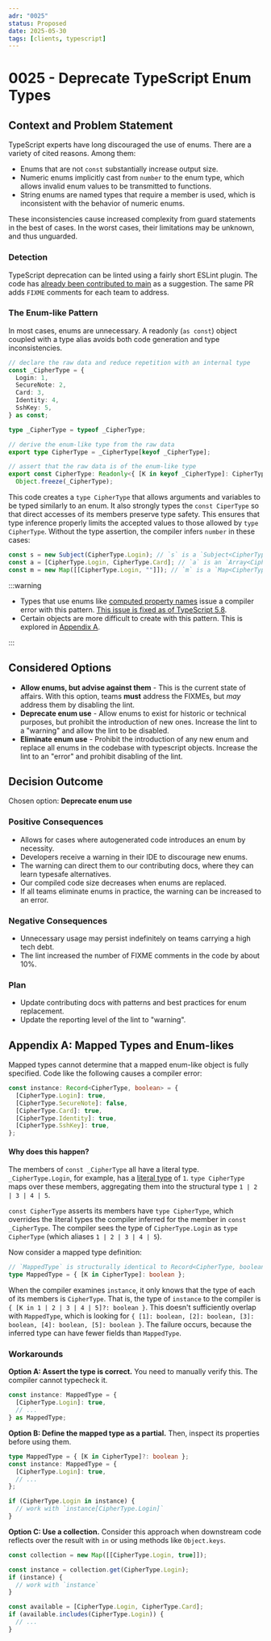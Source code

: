 ```yaml
---
adr: "0025"
status: Proposed
date: 2025-05-30
tags: [clients, typescript]
---
```


# 0025 - Deprecate TypeScript Enum Types

<AdrTable frontMatter={frontMatter}></AdrTable>

## Context and Problem Statement

TypeScript experts have long discouraged the use of enums. There are a variety of cited reasons.
Among them:

- Enums that are not `const` substantially increase output size.
- Numeric enums implicitly cast from `number` to the enum type, which allows invalid enum values to
  be transmitted to functions.
- String enums are named types that require a member is used, which is inconsistent with the
  behavior of numeric enums.

These inconsistencies cause increased complexity from guard statements in the best of cases. In the
worst cases, their limitations may be unknown, and thus unguarded.

### Detection

TypeScript deprecation can be linted using a fairly short ESLint plugin. The code has [already been
contributed to main][no-enum-lint] as a suggestion. The same PR adds `FIXME` comments for each team
to address.

### The Enum-like Pattern

In most cases, enums are unnecessary. A readonly (`as const`) object coupled with a type alias
avoids both code generation and type inconsistencies.

```ts
// declare the raw data and reduce repetition with an internal type
const _CipherType = {
  Login: 1,
  SecureNote: 2,
  Card: 3,
  Identity: 4,
  SshKey: 5,
} as const;

type _CipherType = typeof _CipherType;

// derive the enum-like type from the raw data
export type CipherType = _CipherType[keyof _CipherType];

// assert that the raw data is of the enum-like type
export const CipherType: Readonly<{ [K in keyof _CipherType]: CipherType }> =
  Object.freeze(_CipherType);
```

This code creates a `type CipherType` that allows arguments and variables to be typed similarly to
an enum. It also strongly types the `const CiperType` so that direct accesses of its members
preserve type safety. This ensures that type inference properly limits the accepted values to those
allowed by `type CipherType`. Without the type assertion, the compiler infers `number` in these
cases:

```ts
const s = new Subject(CipherType.Login); // `s` is a `Subject<CipherType>`
const a = [CipherType.Login, CipherType.Card]; // `a` is an `Array<CipherType>`
const m = new Map([[CipherType.Login, ""]]); // `m` is a `Map<CipherType, string>`
```

:::warning

- Types that use enums like [computed property names][computed-property-names] issue a compiler
  error with this pattern. [This issue is fixed as of TypeScript 5.8][no-member-fields-fixed].
- Certain objects are more difficult to create with this pattern. This is explored in
  [Appendix A](#appendix-a-mapped-types-and-enum-likes).

:::

## Considered Options

- **Allow enums, but advise against them** - This is the current state of affairs. With this option,
  teams **must** address the FIXMEs, but _may_ address them by disabling the lint.
- **Deprecate enum use** - Allow enums to exist for historic or technical purposes, but prohibit the
  introduction of new ones. Increase the lint to a "warning" and allow the lint to be disabled.
- **Eliminate enum use** - Prohibit the introduction of any new enum and replace all enums in the
  codebase with typescript objects. Increase the lint to an "error" and prohibit disabling of the
  lint.

## Decision Outcome

Chosen option: **Deprecate enum use**

### Positive Consequences

- Allows for cases where autogenerated code introduces an enum by necessity.
- Developers receive a warning in their IDE to discourage new enums.
- The warning can direct them to our contributing docs, where they can learn typesafe alternatives.
- Our compiled code size decreases when enums are replaced.
- If all teams eliminate enums in practice, the warning can be increased to an error.

### Negative Consequences

- Unnecessary usage may persist indefinitely on teams carrying a high tech debt.
- The lint increased the number of FIXME comments in the code by about 10%.

### Plan

- Update contributing docs with patterns and best practices for enum replacement.
- Update the reporting level of the lint to "warning".

[computed-property-names]:
  https://developer.mozilla.org/en-US/docs/Web/JavaScript/Reference/Operators/Object_initializer#computed_property_names
[literal-type]: https://www.typescriptlang.org/docs/handbook/2/everyday-types.html#literal-types
[no-enum-lint]: https://github.com/bitwarden/clients/blob/main/libs/eslint/platform/no-enums.mjs
[no-member-fields-fixed]:
  https://devblogs.microsoft.com/typescript/announcing-typescript-5-8-beta/#preserved-computed-property-names-in-declaration-files

## Appendix A: Mapped Types and Enum-likes

Mapped types cannot determine that a mapped enum-like object is fully specified. Code like the
following causes a compiler error:

```ts
const instance: Record<CipherType, boolean> = {
  [CipherType.Login]: true,
  [CipherType.SecureNote]: false,
  [CipherType.Card]: true,
  [CipherType.Identity]: true,
  [CipherType.SshKey]: true,
};
```

#### Why does this happen?

The members of `const _CipherType` all have a literal type. `_CipherType.Login`, for example, has a
[literal type][literal-type] of `1`. `type CipherType` maps over these members, aggregating them
into the structural type `1 | 2 | 3 | 4 | 5`.

`const CipherType` asserts its members have `type CipherType`, which overrides the literal types the
compiler inferred for the member in `const _CipherType`. The compiler sees the type of
`CipherType.Login` as `type CipherType` (which aliases `1 | 2 | 3 | 4 | 5`).

Now consider a mapped type definition:

```ts
// `MappedType` is structurally identical to Record<CipherType, boolean>
type MappedType = { [K in CipherType]: boolean };
```

When the compiler examines `instance`, it only knows that the type of each of its members is
`CipherType`. That is, the type of `instance` to the compiler is
`{ [K in 1 | 2 | 3 | 4 | 5]?: boolean }`. This doesn't sufficiently overlap with `MappedType`, which
is looking for `{ [1]: boolean, [2]: boolean, [3]: boolean, [4]: boolean, [5]: boolean }`. The
failure occurs, because the inferred type can have fewer fields than `MappedType`.

### Workarounds

**Option A: Assert the type is correct.** You need to manually verify this. The compiler cannot
typecheck it.

```ts
const instance: MappedType = {
  [CipherType.Login]: true,
  // ...
} as MappedType;
```

**Option B: Define the mapped type as a partial.** Then, inspect its properties before using them.

```ts
type MappedType = { [K in CipherType]?: boolean };
const instance: MappedType = {
  [CipherType.Login]: true,
  // ...
};

if (CipherType.Login in instance) {
  // work with `instance[CipherType.Login]`
}
```

**Option C: Use a collection.** Consider this approach when downstream code reflects over the result
with `in` or using methods like `Object.keys`.

```ts
const collection = new Map([[CipherType.Login, true]]);

const instance = collection.get(CipherType.Login);
if (instance) {
  // work with `instance`
}

const available = [CipherType.Login, CipherType.Card];
if (available.includes(CipherType.Login)) {
  // ...
}
```
